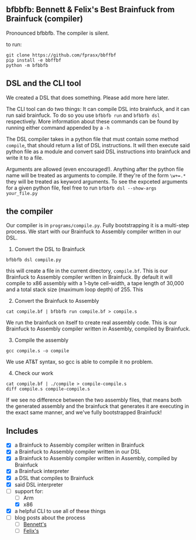 bfbbfb: Bennett & Felix's Best Brainfuck from Brainfuck (compiler)
---

Pronounced bfbbfb. The compiler is silent.

to run:
```
git clone https://github.com/fprasx/bbffbf
pip install -e bbffbf
python -m bfbbfb
```

DSL and the CLI tool
---

We created a DSL that does something. Please add more here later.

The CLI tool can do two things: It can compile DSL into brainfuck, and it can run said brainfuck. To do so you use `bfbbfb run` and `bfbbfb dsl` respectively. More information about these commands can be found by running either command appended by a `-h`

The DSL compiler takes in a python file that must contain some method `compile`, that should return a list of DSL instructions. It will then execute said python file as a module and convert said DSL instructions into brainfuck and write it to a file.

Arguments are allowed (even encouraged!). Anything after the python file name will be treated as arguments to compile. If they're of the form `\w+=.*` they will be treated as keyword arguments. To see the expceted arguments for a given python file, feel free to run `bfbbfb dsl --show-args your_file.py`

the compiler
---

Our compiler is in `programs/compile.py`. Fully bootstrapping it is a multi-step process. We start with our Brainfuck to Assembly compiler written in our DSL.

1. Convert the DSL to Brainfuck
```
bfbbfb dsl compile.py
```
this will create a file in the current directory, `compile.bf`. This is our Brainfuck to Assembly compiler written in Brainfuck. By default it will compile to x86 assembly with a 1-byte cell-width, a tape length of 30,000 and a total stack size (maximum loop depth) of 255. This

2. Convert the Brainfuck to Assembly
```
cat compile.bf | bfbbfb run compile.bf > compile.s
```
We run the brainfuck on itself to create real assembly code. This is our Brainfuck to Assembly compiler written in Assembly, compiled by Brainfuck.

3. Compile the assembly
```
gcc compile.s -o compile
```
We use AT&T syntax, so gcc is able to compile it no problem.

4. Check our work
```
cat compile.bf | ./compile > compile-compile.s
diff compile.s compile-compile.s
```
If we see no difference between the two assembly files, that means both the generated assembly and the brainfuck that generates it are executing in the exact same manner, and we've fully bootstrapped Brainfuck!

Includes
---
- [x] a Brainfuck to Assembly compiler written in Brainfuck
- [x] a Brainfuck to Assembly compiler written in our DSL
- [x] a Brainfuck to Assembly compiler written in Assembly, compiled by Brainfuck
- [x] a Brainfuck interpreter
- [x] a DSL that compiles to Brainfuck
- [x] said DSL interpreter
- [ ] support for:
   - [ ] Arm
   - [x] x86
- [x] a helpful CLI to use all of these things
- [ ] blog posts about the process
   - [ ] [Bennett's](https://andorlando.github.io)
   - [ ] [Felix's](https://fprasx.github.io)

